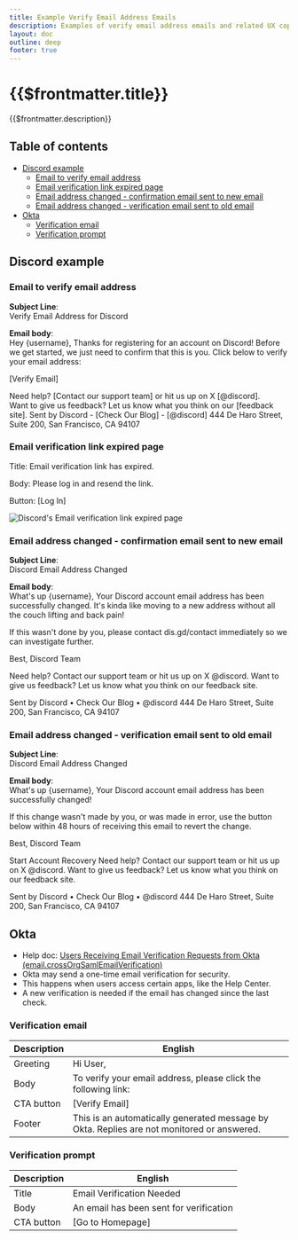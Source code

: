 ```yaml
---
title: Example Verify Email Address Emails
description: Examples of verify email address emails and related UX copy from Discord and Okta.
layout: doc
outline: deep
footer: true
---
```


# {{$frontmatter.title}}

{{$frontmatter.description}}


## Table of contents <!-- omit in toc -->

* [Discord example](#discord-example)
  * [Email to verify email address](#email-to-verify-email-address)
  * [Email verification link expired page](#email-verification-link-expired-page)
  * [Email address changed - confirmation email sent to new email](#email-address-changed---confirmation-email-sent-to-new-email)
  * [Email address changed - verification email sent to old email](#email-address-changed---verification-email-sent-to-old-email)
* [Okta](#okta)
  * [Verification email](#verification-email)
  * [Verification prompt](#verification-prompt)


## Discord example


### Email to verify email address

**Subject Line**:  
Verify Email Address for Discord

**Email body**:  
Hey {username},
Thanks for registering for an account on Discord! Before we get started, we just need to confirm that this is you. Click below to verify your email address:

[Verify Email]

Need help? [Contact our support team] or hit us up on X [@discord].\
Want to give us feedback? Let us know what you think on our [feedback site].
Sent by Discord - [Check Our Blog] - [@discord]
444 De Haro Street, Suite 200, San Francisco, CA 94107


### Email verification link expired page

Title: Email verification link has expired.

Body: Please log in and resend the link.

Button: [Log In]

![Discord's Email verification link expired page](./discord-email-verify-expired.png)


### Email address changed - confirmation email sent to new email

**Subject Line**:  
Discord Email Address Changed

**Email body**:  
What's up {username},
Your Discord account email address has been successfully changed. It's kinda like moving to a new address without all the couch lifting and back pain!

If this wasn't done by you, please contact dis.gd/contact immediately so we can investigate further.

Best,
Discord Team

Need help? Contact our support team or hit us up on X @discord.
Want to give us feedback? Let us know what you think on our feedback site.

Sent by Discord • Check Our Blog • @discord
444 De Haro Street, Suite 200, San Francisco, CA 94107


### Email address changed - verification email sent to old email

**Subject Line**:  
Discord Email Address Changed

**Email body**:  
What's up {username},
Your Discord account email address has been successfully changed!

If this change wasn't made by you, or was made in error, use the button below within 48 hours of receiving this email to revert the change.

Best,
Discord Team

Start Account Recovery
Need help? Contact our support team or hit us up on X @discord.
Want to give us feedback? Let us know what you think on our feedback site.

Sent by Discord • Check Our Blog • @discord
444 De Haro Street, Suite 200, San Francisco, CA 94107


## Okta

* Help doc: [Users Receiving Email Verification Requests from Okta (email.crossOrgSamlEmailVerification)](https://support.okta.com/help/s/article/users-receiving-email-verification-requests-from-okta-email-crossorgsamlemailverification?language=en_US)
* Okta may send a one-time email verification for security.
* This happens when users access certain apps, like the Help Center.
* A new verification is needed if the email has changed since the last check.


### Verification email

| Description | English                                                                                    |
| ----------- | ------------------------------------------------------------------------------------------ |
| Greeting    | Hi User,                                                                                   |
| Body        | To verify your email address, please click the following link:                             |
| CTA button  | [Verify Email]                                                                             |
| Footer      | This is an automatically generated message by Okta. Replies are not monitored or answered. |


### Verification prompt

| Description | English                                 |
| ----------- | --------------------------------------- |
| Title       | Email Verification Needed               |
| Body        | An email has been sent for verification |
| CTA button  | [Go to Homepage]                        |

